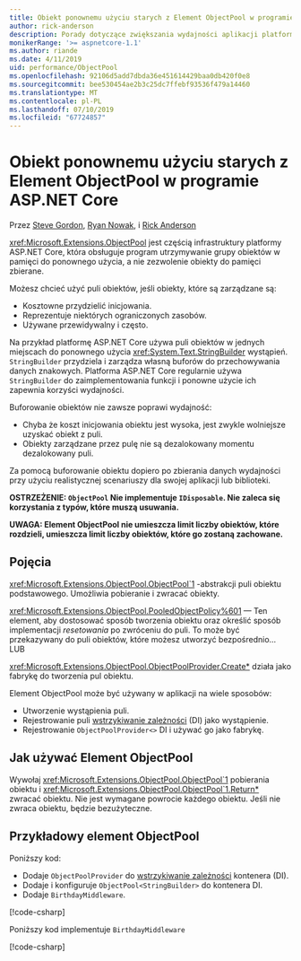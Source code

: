 ```yaml
---
title: Obiekt ponownemu użyciu starych z Element ObjectPool w programie ASP.NET Core
author: rick-anderson
description: Porady dotyczące zwiększania wydajności aplikacji platformy ASP.NET Core przy użyciu Element ObjectPool.
monikerRange: '>= aspnetcore-1.1'
ms.author: riande
ms.date: 4/11/2019
uid: performance/ObjectPool
ms.openlocfilehash: 92106d5add7dbda36e451614429baa0db420f0e8
ms.sourcegitcommit: bee530454ae2b3c25dc7ffebf93536f479a14460
ms.translationtype: MT
ms.contentlocale: pl-PL
ms.lasthandoff: 07/10/2019
ms.locfileid: "67724857"
---
```

# <a name="object-reuse-with-objectpool-in-aspnet-core"></a>Obiekt ponownemu użyciu starych z Element ObjectPool w programie ASP.NET Core

Przez [Steve Gordon](https://twitter.com/stevejgordon), [Ryan Nowak](https://github.com/rynowak), i [Rick Anderson](https://twitter.com/RickAndMSFT)

<xref:Microsoft.Extensions.ObjectPool> jest częścią infrastruktury platformy ASP.NET Core, która obsługuje program utrzymywanie grupy obiektów w pamięci do ponownego użycia, a nie zezwolenie obiekty do pamięci zbierane.

Możesz chcieć użyć puli obiektów, jeśli obiekty, które są zarządzane są:

- Kosztowne przydzielić inicjowania.
- Reprezentuje niektórych ograniczonych zasobów.
- Używane przewidywalny i często.

Na przykład platformę ASP.NET Core używa puli obiektów w jednych miejscach do ponownego użycia <xref:System.Text.StringBuilder> wystąpień. `StringBuilder` przydziela i zarządza własną buforów do przechowywania danych znakowych. Platforma ASP.NET Core regularnie używa `StringBuilder` do zaimplementowania funkcji i ponowne użycie ich zapewnia korzyści wydajności.

Buforowanie obiektów nie zawsze poprawi wydajność:

- Chyba że koszt inicjowania obiektu jest wysoka, jest zwykle wolniejsze uzyskać obiekt z puli.
- Obiekty zarządzane przez pulę nie są dezalokowany momentu dezalokowany puli.

Za pomocą buforowanie obiektu dopiero po zbierania danych wydajności przy użyciu realistycznej scenariuszy dla swojej aplikacji lub biblioteki.

**OSTRZEŻENIE: `ObjectPool` Nie implementuje `IDisposable`. Nie zaleca się korzystania z typów, które muszą usuwania.**

**UWAGA: Element ObjectPool nie umieszcza limit liczby obiektów, które rozdzieli, umieszcza limit liczby obiektów, które go zostaną zachowane.**

## <a name="concepts"></a>Pojęcia

<xref:Microsoft.Extensions.ObjectPool.ObjectPool`1> -abstrakcji puli obiektu podstawowego. Umożliwia pobieranie i zwracać obiekty.

<xref:Microsoft.Extensions.ObjectPool.PooledObjectPolicy%601> — Ten element, aby dostosować sposób tworzenia obiektu oraz określić sposób implementacji *resetowania* po zwróceniu do puli. To może być przekazywany do puli obiektów, które możesz utworzyć bezpośrednio... LUB

<xref:Microsoft.Extensions.ObjectPool.ObjectPoolProvider.Create*> działa jako fabrykę do tworzenia pul obiektu.
<!-- REview, there is no ObjectPoolProvider<T> -->

Element ObjectPool może być używany w aplikacji na wiele sposobów:

* Utworzenie wystąpienia puli.
* Rejestrowanie puli [wstrzykiwanie zależności](xref:fundamentals/dependency-injection) (DI) jako wystąpienie.
* Rejestrowanie `ObjectPoolProvider<>` DI i używać go jako fabrykę.

## <a name="how-to-use-objectpool"></a>Jak używać Element ObjectPool

Wywołaj <xref:Microsoft.Extensions.ObjectPool.ObjectPool`1> pobierania obiektu i <xref:Microsoft.Extensions.ObjectPool.ObjectPool`1.Return*> zwracać obiektu.  Nie jest wymagane powrocie każdego obiektu. Jeśli nie zwraca obiektu, będzie bezużyteczne.

## <a name="objectpool-sample"></a>Przykładowy element ObjectPool

Poniższy kod:

* Dodaje `ObjectPoolProvider` do [wstrzykiwanie zależności](xref:fundamentals/dependency-injection) kontenera (DI).
* Dodaje i konfiguruje `ObjectPool<StringBuilder>` do kontenera DI.
* Dodaje `BirthdayMiddleware`.

[!code-csharp[](ObjectPool/ObjectPoolSample/Startup.cs?name=snippet)]

Poniższy kod implementuje `BirthdayMiddleware`

[!code-csharp[](ObjectPool/ObjectPoolSample/BirthdayMiddleware.cs?name=snippet)]
